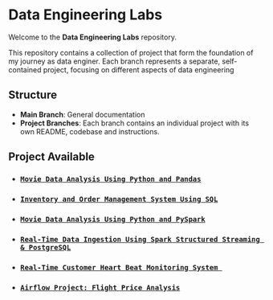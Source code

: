 # Data Engineering Labs

Welcome to the **Data Engineering Labs** repository.

This repository contains a collection of project that form the foundation of my journey as data enginer. Each branch represents a separate, self-contained project, focusing on different aspects of data engineering


## Structure
- **Main Branch**: General documentation
- **Project Branches**: Each branch contains an individual project with its own README, codebase and instructions.


## Project Available
- ### [`Movie Data Analysis Using Python and Pandas`](https://github.com/GEssuman/data-engineering-labs/tree/movie-data-analysis)
- ### [`Inventory and Order Management System Using SQL`](https://github.com/GEssuman/data-engineering-labs/tree/inventory_and_order_mgmt_sys)
- ### [`Movie Data Analysis Using Python and PySpark`](https://github.com/GEssuman/data-engineering-labs/tree/spark/movie-data-analysis)
- ### [`Real-Time Data Ingestion Using Spark Structured Streaming & PostgreSQL`](https://github.com/GEssuman/data-engineering-labs/tree/spark/real-time-data-ingestion)
- ### [`Real-Time Customer Heart Beat Monitoring System `](https://github.com/GEssuman/data-engineering-labs/tree/spark-kafka/real-time-customer-heat-beat)
- ### [`Airflow Project: Flight Price Analysis`](https://github.com/GEssuman/data-engineering-labs/tree/airflow/flight-price-analysis)


